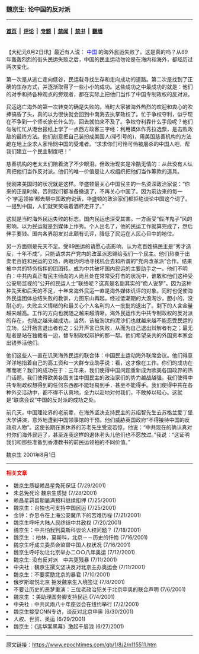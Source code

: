 ### 魏京生: 论中国的反对派

---

#### [首页](../../../..?n115511) &nbsp;|&nbsp; [评论](../../../../../epoch-comment?n115511) &nbsp;|&nbsp; [专题](../../../../../epoch-special?n115511) &nbsp;|&nbsp; [禁闻](../../../../../epoch-news?n115511) &nbsp;|&nbsp; [禁书](../../../../../books?n115511) &nbsp;|&nbsp; [翻墙](https://github.com/gfw-breaker/nogfw/blob/master/README.md?n115511)


<div class="post_content" id="artbody" itemprop="articleBody">
 <!-- article content begin -->
 <p>
  <font color="#ffffff">
   (http://www.epochtimes.com)
  </font>
  <br/>
  【大纪元8月2日讯】最近有人说：
  <ok href="http://www3.epochtimes.com/news/epochnews/main/2.html">
   <font color="blue">
    中国
   </font>
  </ok>
  的海外民运失败了。这是真的吗？从89年轰轰烈烈的街头民运失败之后，中国的民主运动勿论是在海内和海外，都经历过两次变化。
 </p>
 <p>
  第一次是从逃亡走向低谷，民运载寻找生存和走向成功的道路。第二次是找到了正确的生存方式，并逐渐取得了一些小小的成功。这些成功之中最成功的就是：他们的对手和持各种观点的旁观者，都在实际上把他们当作了中国专制政权的反对派。
 </p>
 <p>
  民运逃亡海外的第一次转变的确是失败的。当时大家被海外热烈的欢迎和衷心的吹捧搞昏了头，真的以为很快就会回到中南海去执掌政权了。忙于争权夺利，似乎现在不争到一个师长旅长什么的，回去就怕来不及了。争权夺利靠什么手段呢？他们匆匆忙忙从港台报纸上学了一点西方政客三字经：利用媒体作秀拉选票，是击败政敌的最终方法。他们刻意把自己装扮成美国人(带引号的)，用美国慈善机构的方法跪在地上企求人家怜悯中国的受难者。“求求你们可怜可怜被屠杀的中国人吧，帮我们建立一个民主制度吧！”
 </p>
 <p>
  慈善机构的老太太们陪着流了不少眼泪。但政治现实是冷酷无情的：从此没有人认真把他们当作反对派。他们的唯一价值是让人权组织把他们当作筹款的道具。
 </p>
 <p>
  我刚来美国时的状况就是这样。华盛顿最关心中国民主的一名资深政治家说：“你来的正是时候，否则我们都准备撤退了，不再关心中国了。因为前边来的每一个‘学运领袖’都去帮中国政府说话，华盛顿的政治家们都拒绝谈论中国这个词了。一提到中国，人们就笑笑端着酒杯走开了。”
 </p>
 <p>
  这就是当时海外民运失败的标志。国内民运也深受其害。一方面受“假洋鬼子”风的影响，以为民运就是到媒体上作秀。个人出名了，他的民运工作就算完成了，然后伸手要钱。国内各界朋友对此颇有讥评，降低了民运在人民心目中的地位。
 </p>
 <p>
  另一方面则是先天不足。受89民运的请愿心态影响，认为老百姓搞民主是“秀才造反，十年不成”，只能请求共产党内的改革派恩赐给我们一个民主。他们热衷于出卖老百姓和民运的立场，两眼灼灼地寻找机会去和所谓的“党内改革派”合作。结果被中共的特务指挥的团团转。成为中共破坏国内民运的主要助手之一。他们不明白：中共内真正有民主倾向的人尚且处在常常受打击的状况中，谁敢和他们这种受公安局监视的“公开的民运人士”联络呢？这真是名副其实的“痴人说梦”。因为这种种先天和后天的不足，十年来海外民运一直是海外媒体讥评的对象。同时也促使海外民运团体总结失败的教训，力图东山再起。经过低潮期的大浪淘沙，胆小的，没耐心的，失败主义情绪的和最关心个人名利的人一批批的退出了。剩下的人含金量越来越高。工作的方向也就随之越来越清晰。海外民运作为中共专制政权的反对派的存在，也随之越来越成功。当然，该被淘汰的泥沙们也就越来越不能忍受民运的立场，公开扬言退出者有之；公开声言已失败，从而为自己退出辩解者有之；最无耻者是站在独裁者一边，替专制政权辩护的那一帮。他们希望亲共的外国资本家会出钱养活他们。
 </p>
 <p>
  他们这些人一直在讥笑海外民运的联合体：中国民主运动海外联席会议。他们得意洋洋地指着自己的高工资和一大群专业助手说：看，这才像在工作。你们的成功在哪而呢？我们的成功在于：三年来，我们使得中国问题重新成为欧美各国政界的热门话题。我们使得欧美各国关注中国民主的政治家们的势力越战越强。我们使得中共专制政权想得到的任何东西都不能轻易到手，甚至不能得手。我们使得中共在各种外交活动中，都不得不认真地，全力以赴地对付我们，不敢掉以轻心。这就是“联席会议”中国的反对派的成功之处。
 </p>
 <p>
  前几天，中国理论界的老前辈，在海外坚决支持民主的苏绍智先生去苏格兰爱丁堡大学讲演，意外地遭到中国领事馆的干预。他们威胁英国政府“不得接待中国的反政府人物”。这使长期在家休养的苏老先生受宠若惊，他说：“中共现在的确认真对付你们海外民运了，甚至连我这样的退休老头儿他们也不愿放过。”我说：“这证明我们和那些准备到香港教书的前民运领袖的不同价值。”
 </p>
 <p>
  <ok href="https://www.epochtimes.com/gb/tag/%E9%AD%8F%E4%BA%AC%E7%94%9F.html">
   魏京生
  </ok>
  2001年8月1日
  <font color="#ffffff">
   (http://www.dajiyuan.com)
  </font>
 </p>
 <hr/>
 <p>
  <b>
   <font color="red">
    相关文章
   </font>
  </b>
  <br/>
 </p>
 <li>
  <ok href="newscontent.asp?ID=114046" target="_blank">
   魏京生质疑赖昌星免死保证
  </ok>
  (7/29/2001)
  <li>
   <ok href="newscontent.asp?ID=113919" target="_blank">
    朱总免死论 魏京生质疑
   </ok>
   (7/28/2001)
   <li>
    <ok href="newscontent.asp?ID=112971" target="_blank">
     赖昌星羁留期届满预料继续扣押
    </ok>
    (7/25/2001)
    <li>
     <ok href="newscontent.asp?ID=112867" target="_blank">
      魏京生：台独也可支持中国民运
     </ok>
     (7/25/2001)
     <li>
      <ok href="newscontent.asp?ID=111740" target="_blank">
       金钟：乔忠令在上海公安魔爪下的苦难历程
      </ok>
      (7/21/2001)
      <li>
       <ok href="newscontent.asp?ID=111536" target="_blank">
        魏京生呼吁大陆人民终结中共政权
       </ok>
       (7/20/2001)
       <li>
        <ok href="newscontent.asp?ID=110920" target="_blank">
         魏京生：中共怕我到莫斯科谈论人权问题？
        </ok>
        (7/18/2001)
        <li>
         <ok href="newscontent.asp?ID=110098" target="_blank">
          魏京生 ：柏林，莫斯科，北京－－历史的忏悔
         </ok>
         (7/16/2001)
         <li>
          <ok href="newscontent.asp?ID=110045" target="_blank">
           魏京生吁成立委员会监督中国人权状况
          </ok>
          (7/16/2001)
          <li>
           <ok href="newscontent.asp?ID=109074" target="_blank">
            魏京生呼吁勿让北京举办二○○八年奥运
           </ok>
           (7/12/2001)
           <li>
            <ok href="newscontent.asp?ID=108748" target="_blank">
             魏京生: 没有反对派　中共更残暴
            </ok>
            (7/11/2001)
            <li>
             <ok href="newscontent.asp?ID=108503" target="_blank">
              中央社﹕魏京生撰文坚决反对北京主办奥运会
             </ok>
             (7/11/2001)
             <li>
              <ok href="newscontent.asp?ID=108185" target="_blank">
               魏京生：不要奖励北京的暴君
              </ok>
              (7/10/2001)
              <li>
               <ok href="newscontent.asp?ID=107709" target="_blank">
                俄罗斯取悦北京 拒发魏京生入境签证
               </ok>
               (7/8/2001)
               <li>
                <ok href="newscontent.asp?ID=106918" target="_blank">
                 不要让历史的恶梦重演：三位老政治犯关于北京申奥的联合声明
                </ok>
                (7/6/2001)
                <li>
                 <ok href="newscontent.asp?ID=106367" target="_blank">
                  魏京生 ：美助理国务卿支持民运
                 </ok>
                 (7/4/2001)
                 <li>
                  <ok href="newscontent.asp?ID=105695" target="_blank">
                   中央社﹕中共风雨八十年座谈会在纽约举行
                  </ok>
                  (7/2/2001)
                  <li>
                   <ok href="newscontent.asp?ID=104899" target="_blank">
                    魏京生接受CNN专访，谈反对北京申奥
                   </ok>
                   (6/30/2001)
                   <li>
                    <ok href="newscontent.asp?ID=104719" target="_blank">
                     人权、世贸、奥运
                    </ok>
                    (6/29/2001)
                    <li>
                     <ok href="newscontent.asp?ID=103919" target="_blank">
                      魏京生：《远华案黑幕》激起千层浪
                     </ok>
                     (6/27/2001)
                     <br/>
                     <!-- article content end -->
                     <div id="below_article_ad">
                     </div>
                    </li>
                   </li>
                  </li>
                 </li>
                </li>
               </li>
              </li>
             </li>
            </li>
           </li>
          </li>
         </li>
        </li>
       </li>
      </li>
     </li>
    </li>
   </li>
  </li>
 </li>
</div>


---

原文链接：https://www.epochtimes.com/gb/1/8/2/n115511.htm